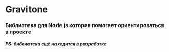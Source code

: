 # **Gravitone**

### Библиотека для Node.js которая помогает ориентироваться в проекте

##### PS: библиотека ещё находится в разработке